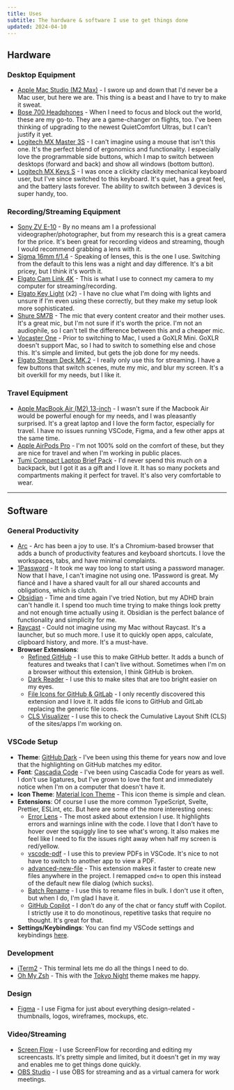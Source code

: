 ```yaml
---
title: Uses
subtitle: The hardware & software I use to get things done
updated: 2024-04-10
---
```


## Hardware

### Desktop Equipment

- [Apple Mac Studio (M2 Max)](https://www.apple.com/mac-studio/) - I swore up and down that I'd never be a Mac user, but here we are. This thing is a beast and I have to try to make it sweat.
- [Bose 700 Headphones](https://www.amazon.com/gp/product/B07Q9MJKBV?th=1) - When I need to focus and block out the world, these are my go-to. They are a game-changer on flights, too. I've been thinking of upgrading to the newest QuietComfort Ultras, but I can't justify it yet.
- [Logitech MX Master 3S](https://www.amazon.com/Logitech-MX-Master-3S-Graphite/dp/B09HM94VDS/) - I can't imagine using a mouse that isn't this one. It's the perfect blend of ergonomics and functionality. I especially love the programmable side buttons, which I map to switch between desktops (forward and back) and show all windows (bottom button).
- [Logitech MX Keys S](https://www.amazon.com/dp/B0BKW3LB2B/) - I was once a clickity clackity mechanical keyboard user, but I've since switched to this keyboard. It's quiet, has a great feel, and the battery lasts forever. The ability to switch between 3 devices is super handy, too.

### Recording/Streaming Equipment

- [Sony ZV E-10](https://www.amazon.com/Sony-Alpha-ZV-E10-Interchangeable-Mirrorless/dp/B09BBLH4SG) - By no means am I a professional videographer/photographer, but from my research this is a great camera for the price. It's been great for recording videos and streaming, though I would recommend grabbing a lens with it.
- [Sigma 16mm f/1.4](https://www.amazon.com/gp/product/B077BWD2BB/) - Speaking of lenses, this is the one I use. Switching from the default to this lens was a night and day difference. It's a bit pricey, but I think it's worth it.
- [Elgato Cam Link 4K](https://www.amazon.com/Elgato-Cam-Link-Broadcast-Recording/dp/B07K3FN5MR/) - This is what I use to connect my camera to my computer for streaming/recording.
- [Elgato Key Light](https://www.amazon.com/Elgato-Key-Light-Professional-app-adjustable/dp/B07L755X9G/) (x2) - I have no clue what I'm doing with lights and unsure if I'm even using these correctly, but they make my setup look more sophisticated.
- [Shure SM7B](https://www.amazon.com/Shure-SM7B-Cardioid-Dynamic-Microphone/dp/B0002E4Z8M/) - The mic that every content creator and their mother uses. It's a great mic, but I'm not sure if it's worth the price. I'm not an audiophile, so I can't tell the difference between this and a cheaper mic.
- [Vocaster One](https://www.amazon.com/Focusrite-Vocaster-One-Podcasting-Lightweight/dp/B09ZGS2B2M) - Prior to switching to Mac, I used a GoXLR Mini. GoXLR doesn't support Mac, so I had to switch to something else and chose this. It's simple and limited, but gets the job done for my needs.
- [Elgato Stream Deck MK.2](https://www.amazon.com/Elgato-Stream-Deck-MK-2-Controller/dp/B09738CV2G) - I really only use this for streaming. I have a few buttons that switch scenes, mute my mic, and blur my screen. It's a bit overkill for my needs, but I like it.

### Travel Equipment

- [Apple MacBook Air (M2) 13-inch](https://www.apple.com/macbook-air/) - I wasn't sure if the Macbook Air would be powerful enough for my needs, and I was pleasantly surprised. It's a great laptop and I love the form factor, especially for travel. I have no issues running VSCode, Figma, and a few other apps at the same time.
- [Apple AirPods Pro](https://www.apple.com/airpods-pro/) - I'm not 100% sold on the comfort of these, but they are nice for travel and when I'm working in public places.
- [Tumi Compact Laptop Brief Pack](https://www.tumi.com/p/compact-laptop-brief-pack-01172971041/) - I'd never spend this much on a backpack, but I got it as a gift and I love it. It has so many pockets and compartments making it perfect for travel. It's also very comfortable to wear.

<hr>

## Software

### General Productivity

- [Arc](https://arc.net/) - Arc has been a joy to use. It's a Chromium-based browser that adds a bunch of productivity features and keyboard shortcuts. I love the workspaces, tabs, and have minimal complaints.
- [1Password](https://1password.com/) - It took me way too long to start using a password manager. Now that I have, I can't imagine not using one. 1Password is great. My fiancé and I have a shared vault for all our shared accounts and obligations, which is clutch.
- [Obsidian](https://obsidian.md/) - Time and time again I've tried Notion, but my ADHD brain can't handle it. I spend too much time trying to make things look pretty and not enough time actually using it. Obsidian is the perfect balance of functionality and simplicity for me.
- [Raycast](https://raycast.com/) - Could not imagine using my Mac without Raycast. It's a launcher, but so much more. I use it to quickly open apps, calculate, clipboard history, and more. It's a must-have.
- **Browser Extensions**:
  - [Refined GitHub](https://github.com/refined-github/refined-github) - I use this to make GitHub better. It adds a bunch of features and tweaks that I can't live without. Sometimes when I'm on a browser without this extension, I think GitHub is broken.
  - [Dark Reader](https://darkreader.org/) - I use this to make sites that are too bright easier on my eyes.
  - [File Icons for GitHub & GitLab](https://chromewebstore.google.com/detail/file-icons-for-github-and/ficfmibkjjnpogdcfhfokmihanoldbfe) - I only recently discovered this extension and I love it. It adds file icons to GitHub and GitLab replacing the generic file icons.
  - [CLS Visualizer](https://chromewebstore.google.com/detail/cls-visualizer/jbbeihojggidiclbcneckhcblilapahn) - I use this to check the Cumulative Layout Shift (CLS) of the sites/apps I'm working on.

### VSCode Setup

- **Theme**: [GitHub Dark](https://marketplace.visualstudio.com/items?itemName=GitHub.github-vscode-theme) - I've been using this theme for years now and love that the highlighting on GitHub matches my editor.
- **Font**: [Cascadia Code](https://github.com/microsoft/cascadia-code) - I've been using Cascadia Code for years as well. I don't use ligatures, but I've grown to love the font and immediately notice when I'm on a computer that doesn't have it.
- **Icon Theme**: [Material Icon Theme](https://marketplace.visualstudio.com/items?itemName=PKief.material-icon-theme) - This icon theme is simple and clean.
- **Extensions**: Of course I use the more common TypeScript, Svelte, Prettier, ESLint, etc. But here are some of the more interesting ones:
  - [Error Lens](https://marketplace.visualstudio.com/items?itemName=usernamehw.errorlens) - The most asked about extension I use. It highlights errors and warnings inline with the code. I love that I don't have to hover over the squiggly line to see what's wrong. It also makes me feel like I need to fix the issues right away when half my screen is red/yellow.
  - [vscode-pdf](https://marketplace.visualstudio.com/items?itemName=tomoki1207.pdf) - I use this to preview PDFs in VSCode. It's nice to not have to switch to another app to view a PDF.
  - [advanced-new-file](https://marketplace.visualstudio.com/items?itemName=patbenatar.advanced-new-file) - This extension makes it faster to create new files anywhere in the project. I remapped `cmd+n` to open this instead of the default new file dialog (which sucks).
  - [Batch Rename](https://marketplace.visualstudio.com/items?itemName=JannisX11.batch-rename-extension) - I use this to rename files in bulk. I don't use it often, but when I do, I'm glad I have it.
  - [GitHub Copilot](https://marketplace.visualstudio.com/items?itemName=GitHub.copilot) - I don't do any of the chat or fancy stuff with Copilot. I strictly use it to do monotinous, repetitive tasks that require no thought. It's great for that.
- **Settings/Keybindings**: You can find my VSCode settings and keybindings [here](https://github.com/huntabyte/vscode-settings).

### Development

- [iTerm2](https://iterm2.com/) - This terminal lets me do all the things I need to do.
- [Oh My Zsh](https://ohmyz.sh/) - This with the [Tokyo Night](https://github.com/enkia/tokyo-night-vscode-theme/blob/master/tokyo-night.itermcolors) theme makes me happy.

### Design

- [Figma](https://www.figma.com/) - I use Figma for just about everything design-related - thumbnails, logos, wireframes, mockups, etc.

### Video/Streaming

- [Screen Flow](https://www.telestream.net/screenflow/) - I use ScreenFlow for recording and editing my screencasts. It's pretty simple and limited, but it doesn't get in my way and enables me to get things done quickly.
- [OBS Studio](https://obsproject.com/) - I use OBS for streaming and as a virtual camera for work meetings.
